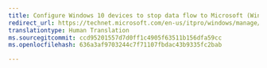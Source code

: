 ```yaml
---
title: Configure Windows 10 devices to stop data flow to Microsoft (Windows 10)
redirect_url: https://technet.microsoft.com/en-us/itpro/windows/manage/configure-windows-10-devices-to-stop-data-flow-to-microsoft
translationtype: Human Translation
ms.sourcegitcommit: ccd95201557d7d0ff1c4905f63511b156dfa59cc
ms.openlocfilehash: 636a3af9703244c7f71107fbdac43b9335fc2bab

---
```



<!--HONumber=Jun16_HO4-->


